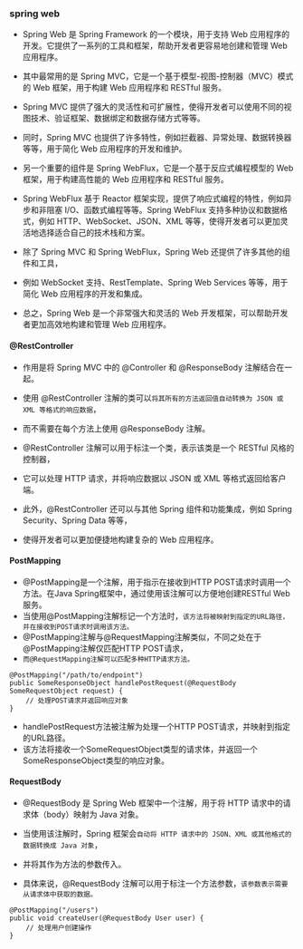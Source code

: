 ### spring web
* Spring Web 是 Spring Framework 的一个模块，用于支持 Web 应用程序的开发。它提供了一系列的工具和框架，帮助开发者更容易地创建和管理 Web 应用程序。

* 其中最常用的是 Spring MVC，它是一个基于模型-视图-控制器（MVC）模式的 Web 框架，用于构建 Web 应用程序和 RESTful 服务。
* Spring MVC 提供了强大的灵活性和可扩展性，使得开发者可以使用不同的视图技术、验证框架、数据绑定和数据存储方式等等。
* 同时，Spring MVC 也提供了许多特性，例如拦截器、异常处理、数据转换器等等，用于简化 Web 应用程序的开发和维护。

* 另一个重要的组件是 Spring WebFlux，它是一个基于反应式编程模型的 Web 框架，用于构建高性能的 Web 应用程序和 RESTful 服务。
* Spring WebFlux 基于 Reactor 框架实现，提供了响应式编程的特性，例如异步和非阻塞 I/O、函数式编程等等。Spring WebFlux 支持多种协议和数据格式，例如 HTTP、WebSocket、JSON、XML 等等，使得开发者可以更加灵活地选择适合自己的技术栈和方案。
* 除了 Spring MVC 和 Spring WebFlux，Spring Web 还提供了许多其他的组件和工具，
* 例如 WebSocket 支持、RestTemplate、Spring Web Services 等等，用于简化 Web 应用程序的开发和集成。
* 总之，Spring Web 是一个非常强大和灵活的 Web 开发框架，可以帮助开发者更加高效地构建和管理 Web 应用程序。

#### @RestController 
* 作用是将 Spring MVC 中的 @Controller 和 @ResponseBody 注解结合在一起。
* 使用 @RestController 注解的类可以`将其所有的方法返回值自动转换为 JSON 或 XML 等格式的响应数据`，
* 而不需要在每个方法上使用 @ResponseBody 注解。

* @RestController 注解可以用于标注一个类，表示该类是一个 RESTful 风格的控制器，
* 它可以处理 HTTP 请求，并将响应数据以 JSON 或 XML 等格式返回给客户端。

* 此外，@RestController 还可以与其他 Spring 组件和功能集成，例如 Spring Security、Spring Data 等等，
* 使得开发者可以更加便捷地构建复杂的 Web 应用程序。

#### PostMapping
* @PostMapping是一个注解，用于指示在接收到HTTP POST请求时调用一个方法。在Java Spring框架中，通过使用该注解可以方便地创建RESTful Web服务。
* 当使用@PostMapping注解标记一个方法时，`该方法将被映射到指定的URL路径，并在接收到POST请求时调用该方法。`
* @PostMapping注解与@RequestMapping注解类似，不同之处在于@PostMapping注解仅匹配HTTP POST请求，
* `而@RequestMapping注解可以匹配多种HTTP请求方法。`
```text
@PostMapping("/path/to/endpoint")
public SomeResponseObject handlePostRequest(@RequestBody SomeRequestObject request) {
    // 处理POST请求并返回响应对象
}
```
* handlePostRequest方法被注解为处理一个HTTP POST请求，并映射到指定的URL路径。
* 该方法将接收一个SomeRequestObject类型的请求体，并返回一个SomeResponseObject类型的响应对象。

#### RequestBody
* @RequestBody 是 Spring Web 框架中一个注解，用于将 HTTP 请求中的请求体（body）映射为 Java 对象。
* 当使用该注解时，Spring 框架会`自动将 HTTP 请求中的 JSON、XML 或其他格式的数据转换成 Java 对象`，
* 并将其作为方法的参数传入。

* 具体来说，@RequestBody 注解可以用于标注一个方法参数，`该参数表示需要从请求体中获取的数据。`
```text
@PostMapping("/users")
public void createUser(@RequestBody User user) {
    // 处理用户创建操作
}
```










